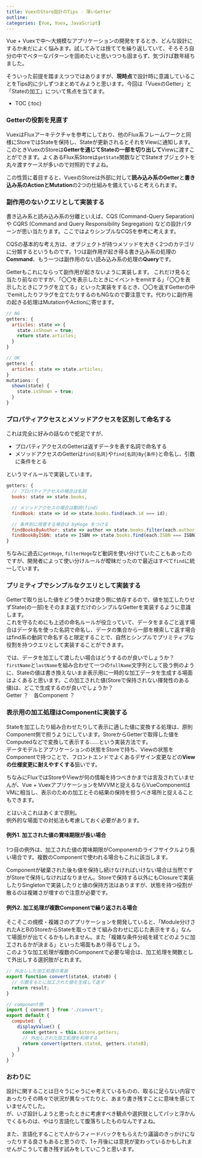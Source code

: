 ```yaml
---
title: VuexのStore設計のTips - 薄いGetter
outline: 
categories: [Vue, Vuex, JavaScript]
---
```


Vue + Vuexで中〜大規模なアプリケーションの開発をするとき、どんな設計にするか未だによく悩みます。試してみては捨ててを繰り返していて、そろそろ自分の中でベターなパターンを固めたいと思いつつも固まらず、気づけば数年経ちました。

そういった前提を踏まえつつではありますが、**現時点**で設計時に意識していることをTips的に少しずつまとめてみようと思います。今回は「VuexのGetter」と「Stateの加工」について焦点を当てます。

* TOC
{:toc}


### Getterの役割を見直す

VuexはFluxアーキテクチャを参考にしており、他のFlux系フレームワークと同様にStoreではStateを保持し、Stateが更新されるとそれをViewに通知します。  
このときVuexのStoreは**Getterを通じてStateの一部を切り出して**Viewに渡すことができます。よくあるFlux系Storeは`getState`関数などでStateオブジェクトを丸々渡すケースが多いので対照的ですよね。

この性質に着目すると、VuexのStoreは外部に対して**読み込み系のGetter**と**書き込み系のActionとMutation**の2つの仕組みを備えていると考えられます。


### 副作用のないクエリとして実装する

書き込み系と読み込み系の分離といえば、CQS (Command-Query Separation) や CQRS (Command and Query Responsibility Segregation) などの設計パターンが思い当たります。ここではよりシンプルなCQSを参考に考えます。

CQSの基本的な考え方は、オブジェクトが持つメソッドを大きく2つのカテゴリに分類するというものです。1つは副作用が起き得る書き込み系の処理の**Command**、もう一つは副作用のない読み込み系の処理の**Query**です。

Getterもこれにならって副作用が起きないように実装します。
これだけ見ると当たり前なのですが、「〇〇を表示したときにイベントをemitする」「〇〇を表示したときにフラグを立てる」といった実装をするとき、〇〇を返すGetterの中でemitしたりフラグを立てたりするのもNGなので要注意です。代わりに副作用の起きる処理はMutationやActionに寄せます。

```js
// NG
getters: {
  articles: state => {
    state.isShown = true;
    return state.articles;
  }
}

// OK
getters: {
  articles: state => state.articles;
}
mutations: {
  shown(state) {
    state.isShown = true;
  }
}
```

<p></p>


### プロパティアクセスとメソッドアクセスを区別して命名する

これは完全に好みの話なので蛇足ですが、

* プロパティアクセスのGetterは返すデータを表す名詞で命名する
* メソッドアクセスのGetterは`find{名詞}`や`find{名詞}By{条件}`と命名し、引数に条件をとる

というマイルールで実装しています。

```js
getters: {
  // プロパティアクセスの場合は名詞
  books: state => state.books,

  // メソッドアクセスの場合は動詞(find)
  findBook: state => id => state.books.find(each.id === id);

  // 条件別に用意する場合は byHoge をつける
  findBooksByAuthor: state => author => state.books.filter(each.author === author)
  findBookByISBN: state => ISBN => state.books.find(each.ISBN === ISBN);
}
```

ちなみに過去に`getHoge`, `filterHoge`など動詞を使い分けていたこともあったのですが、開発者によって使い分けルールが曖昧だったので最近はすべて`find`に統一しています。

### プリミティブでシンプルなクエリとして実装する

Getterで取り出した値をどう使うかは使う側に依存するので、値を加工したりせずState(の一部)をそのまま返すだけのシンプルなGetterを実装するように意識します。  
これを守るためにも上述の命名ルールが役立っていて、データをまるごと返す場合はデータ名を使った名詞で命名し、データの集合から一部を検索して返す場合はfind系の動詞で命名すると限定することで、自然とシンプルでプリミティブな役割を持つクエリとして実装することができます。

では、データを加工して渡したい場合はどうするのが良いでしょうか？  
`firstName`と`lastName`を組み合わせて一つの`fullName`文字列として扱う例のように、Stateの値は書き換えないまま表示用に一時的な加工データを生成する場面はよくあると思います。この加工された値(Storeで保持されない揮発性のある値)は、どこで生成するのが良いでしょうか？   
Getter ？　各Component ？


### 表示用の加工処理はComponentに実装する

Stateを加工したり組み合わせたりして表示に適した値に変換する処理は、原則Component側で担うようにしています。StoreからGetterで取得した値をComputedなどで変換して表示する……という実装方法です。  
データモデルとアプリケーションの状態をStoreで持ち、Viewの状態をComponentで持つことで、フロントエンドでよくあるデザイン変更などの**Viewの仕様変更に耐えやすくする**狙いです。

ちなみにFluxではStoreやViewが何の情報を持つべきかまでは言及されていませんが、Vue + VuexアプリケーションをMVVMと捉えるならVueComponentはVMに相当し、表示のための加工とその結果の保持を担うべき場所と捉えることもできます。

とはいえこれはあくまで原則。  
例外的な場面での対処法も考慮しておく必要があります。


#### 例外1. 加工された値の賞味期限が長い場合

1つ目の例外は、加工された値の賞味期限がComponentのライフサイクルより長い場合です。複数のComponentで使われる場合もこれに該当します。

Componentが破棄された後も値を保持し続けなければいけない場合は当然ですがStoreで保持しなければなりません。Storeで保持する以外にもClosureで実装したりSingletonで実装したりと値の保持方法はありますが、状態を持つ役割が散るのは複雑さが増すので注意が必要です。





#### 例外2. 加工処理が複数Componentで繰り返される場合

そこそこの規模・複雑さのアプリケーションを開発していると、「Module分けされたAとBのStoreからStateを取ってきて組み合わせに応じた表示をする」なんて場面がが出てくるかもしれません。また「複雑な条件分岐を経てどのように加工されるかが決まる」といった場面もあり得るでしょう。  
このような加工処理が複数のComponentで必要な場合は、加工処理を関数として外出しする選択肢がとれます。

```js
// 外出しした加工処理の実装
export function convert(stateA, stateB) {
  // 引数をもとに加工された値を生成して返す
  return result;
}

// component側
import { convert } from './convert';
export default {
  computed: {
    displayValue() {
      const getters = this.$store.getters;
      // 外出しされた加工処理を利用する
      return convert(getters.stateA, getters.stateB);
    }
  }
}
```




### おわりに
設計に関することは日々うにゃうにゃ考えているものの、取るに足らない内容であったりその時々で状況が異なってたりと、あまり書き残すことに意味を感じていませんでした。  
が、いざ設計しようと思ったときに考慮すべき観点や選択肢としてパッと浮かんでくるものは、やはり言語化して腹落ちしたものなんですよね。

また、言語化することで人からフィードバックをもらえたり議論のきっかけになったりする良さもあると思うので、1ヶ月後には意見が変わっているかもしれませんがこうして書き残す試みをしていこうと思います。
